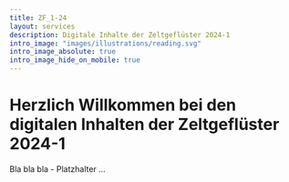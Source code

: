 ```yaml
---
title: ZF_1-24
layout: services
description: Digitale Inhalte der Zeltgeflüster 2024-1
intro_image: "images/illustrations/reading.svg"
intro_image_absolute: true
intro_image_hide_on_mobile: true
---
```


# Herzlich Willkommen bei den digitalen Inhalten der Zeltgeflüster 2024-1

Bla bla bla - Platzhalter ...

